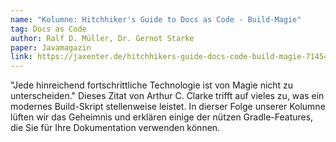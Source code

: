 ```yaml
---
name: "Kolumne: Hitchhiker's Guide to Docs as Code - Build-Magie"
tag: Docs as Code
author: Ralf D. Müller, Dr. Gernot Starke
paper: Javamagazin
link: https://jaxenter.de/hitchhikers-guide-docs-code-build-magie-71454
---
```

"Jede hinreichend fortschrittliche Technologie ist von Magie nicht zu unterscheiden." Dieses Zitat von Arthur C. Clarke
trifft auf vieles zu, was ein modernes Build-Skript stellenweise leistet. In dierser Folge unserer Kolumne lüften wir das
Geheimnis und erklären einige der nützen Gradle-Features, die Sie für Ihre Dokumentation verwenden können.